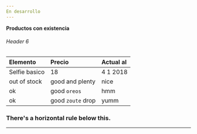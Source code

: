 ```yaml
---
En desarrollo
---
```


**Productos con existencia**

###### [](#header-6)Header 6

| Elemento     | Precio       | Actual al |
|:-------------|:------------------|:------|
| Selfie basico| 18 | 4 1 2018  |
| out of stock | good and plenty   | nice  |
| ok           | good `oreos`      | hmm   |
| ok           | good `zoute` drop | yumm  |

### There's a horizontal rule below this.

* * *


